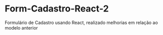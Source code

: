 # Form-Cadastro-React-2
Formulário de Cadastro usando React, realizado melhorias em relação ao modelo anterior
